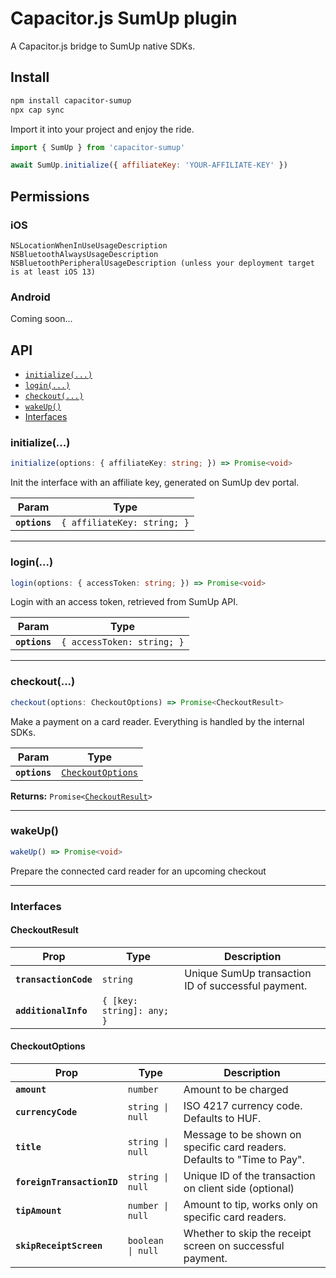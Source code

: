 # Capacitor.js SumUp plugin

A Capacitor.js bridge to SumUp native SDKs.

## Install

```bash
npm install capacitor-sumup
npx cap sync
```

Import it into your project and enjoy the ride.

```javascript
import { SumUp } from 'capacitor-sumup'

await SumUp.initialize({ affiliateKey: 'YOUR-AFFILIATE-KEY' })
```

## Permissions

### iOS
```
NSLocationWhenInUseUsageDescription
NSBluetoothAlwaysUsageDescription
NSBluetoothPeripheralUsageDescription (unless your deployment target is at least iOS 13)
```

### Android

Coming soon...

## API

<docgen-index>

* [`initialize(...)`](#initialize)
* [`login(...)`](#login)
* [`checkout(...)`](#checkout)
* [`wakeUp()`](#wakeup)
* [Interfaces](#interfaces)

</docgen-index>

<docgen-api>
<!--Update the source file JSDoc comments and rerun docgen to update the docs below-->

### initialize(...)

```typescript
initialize(options: { affiliateKey: string; }) => Promise<void>
```

Init the interface with an affiliate key, generated on SumUp dev portal.

| Param         | Type                                   |
| ------------- | -------------------------------------- |
| **`options`** | <code>{ affiliateKey: string; }</code> |

--------------------


### login(...)

```typescript
login(options: { accessToken: string; }) => Promise<void>
```

Login with an access token, retrieved from SumUp API.

| Param         | Type                                  |
| ------------- | ------------------------------------- |
| **`options`** | <code>{ accessToken: string; }</code> |

--------------------


### checkout(...)

```typescript
checkout(options: CheckoutOptions) => Promise<CheckoutResult>
```

Make a payment on a card reader. Everything is handled by the internal SDKs.

| Param         | Type                                                        |
| ------------- | ----------------------------------------------------------- |
| **`options`** | <code><a href="#checkoutoptions">CheckoutOptions</a></code> |

**Returns:** <code>Promise&lt;<a href="#checkoutresult">CheckoutResult</a>&gt;</code>

--------------------


### wakeUp()

```typescript
wakeUp() => Promise<void>
```

Prepare the connected card reader for an upcoming checkout

--------------------


### Interfaces


#### CheckoutResult

| Prop                  | Type                                 | Description                                        |
| --------------------- | ------------------------------------ | -------------------------------------------------- |
| **`transactionCode`** | <code>string</code>                  | Unique SumUp transaction ID of successful payment. |
| **`additionalInfo`**  | <code>{ [key: string]: any; }</code> |                                                    |


#### CheckoutOptions

| Prop                       | Type                         | Description                                                              |
| -------------------------- | ---------------------------- | ------------------------------------------------------------------------ |
| **`amount`**               | <code>number</code>          | Amount to be charged                                                     |
| **`currencyCode`**         | <code>string \| null</code>  | ISO 4217 currency code. Defaults to HUF.                                 |
| **`title`**                | <code>string \| null</code>  | Message to be shown on specific card readers. Defaults to "Time to Pay". |
| **`foreignTransactionID`** | <code>string \| null</code>  | Unique ID of the transaction on client side (optional)                   |
| **`tipAmount`**            | <code>number \| null</code>  | Amount to tip, works only on specific card readers.                      |
| **`skipReceiptScreen`**    | <code>boolean \| null</code> | Whether to skip the receipt screen on successful payment.                |

</docgen-api>
